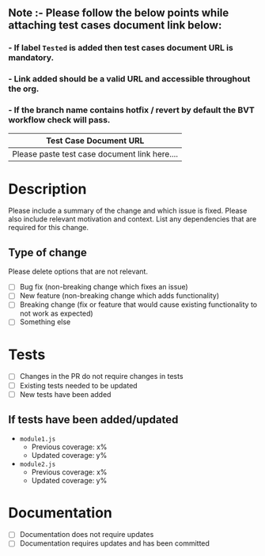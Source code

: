 
## Note :- Please follow the below points while attaching test cases document link below:
   ### - If label `Tested` is added then test cases document URL is mandatory.
   ### - Link added should be a valid URL and accessible throughout the org.
   ### - If the branch name contains hotfix / revert by default the BVT workflow check will pass.

| Test Case Document URL                        |
|-----------------------------------------------|
| Please paste test case document link here.... |


# Description

Please include a summary of the change and which issue is fixed. Please also include relevant motivation and context. List any dependencies that are required for this change.

## Type of change

Please delete options that are not relevant.

- [ ] Bug fix (non-breaking change which fixes an issue)
- [ ] New feature (non-breaking change which adds functionality)
- [ ] Breaking change (fix or feature that would cause existing functionality to not work as expected)
- [ ] Something else

# Tests

- [ ] Changes in the PR do not require changes in tests
- [ ] Existing tests needed to be updated
- [ ] New tests have been added

## If tests have been added/updated

- `module1.js`
  - Previous coverage: x%
  - Updated coverage: y%
- `module2.js`
  - Previous coverage: x%
  - Updated coverage: y%

# Documentation

- [ ] Documentation does not require updates
- [ ] Documentation requires updates and has been committed
